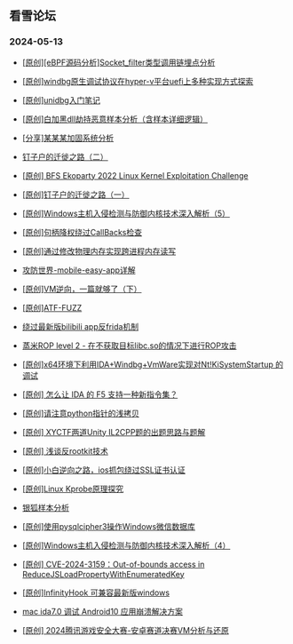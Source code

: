 ## 看雪论坛 
### 2024-05-13

+ [[原创][eBPF源码分析]Socket_filter类型调用链埋点分析](https://bbs.kanxue.com/thread-281726.htm)

+ [[原创]windbg原生调试协议在hyper-v平台uefi上多种实现方式探索](https://bbs.kanxue.com/thread-281707.htm)

+ [[原创]unidbg入门笔记](https://bbs.kanxue.com/thread-281703.htm)

+ [[原创]白加黑dll劫持恶意样本分析（含样本详细逻辑）](https://bbs.kanxue.com/thread-281702.htm)

+ [[分享]某某某加固系统分析](https://bbs.kanxue.com/thread-281656.htm)

+ [钉子户的迁徙之路（二）](https://bbs.kanxue.com/thread-281650.htm)

+ [[原创] BFS Ekoparty 2022 Linux Kernel Exploitation Challenge](https://bbs.kanxue.com/thread-281639.htm)

+ [[原创]钉子户的迁徙之路（一）](https://bbs.kanxue.com/thread-281631.htm)

+ [[原创]Windows主机入侵检测与防御内核技术深入解析（5）](https://bbs.kanxue.com/thread-281630.htm)

+ [[原创]句柄降权绕过CallBacks检查](https://bbs.kanxue.com/thread-281625.htm)

+ [[原创]通过修改物理内存实现跨进程内存读写](https://bbs.kanxue.com/thread-281624.htm)

+ [攻防世界-mobile-easy-app详解](https://bbs.kanxue.com/thread-281603.htm)

+ [[原创]VM逆向，一篇就够了（下）](https://bbs.kanxue.com/thread-281599.htm)

+ [[原创]ATF-FUZZ](https://bbs.kanxue.com/thread-281593.htm)

+ [绕过最新版bilibili app反frida机制](https://bbs.kanxue.com/thread-281584.htm)

+ [蒸米ROP level 2 - 在不获取目标libc.so的情况下进行ROP攻击](https://bbs.kanxue.com/thread-281583.htm)

+ [[原创]x64环境下利用IDA+Windbg+VmWare实现对Nt!KiSystemStartup 的调试](https://bbs.kanxue.com/thread-281571.htm)

+ [[原创] 怎么让 IDA 的 F5 支持一种新指令集？](https://bbs.kanxue.com/thread-281568.htm)

+ [[原创]请注意python指针的浅拷贝](https://bbs.kanxue.com/thread-281564.htm)

+ [[原创] XYCTF两道Unity IL2CPP题的出题思路与题解](https://bbs.kanxue.com/thread-281560.htm)

+ [[原创] 浅谈反rootkit技术](https://bbs.kanxue.com/thread-281558.htm)

+ [[原创]小白逆向之路，ios抓包绕过SSL证书认证](https://bbs.kanxue.com/thread-281551.htm)

+ [[原创]Linux Kprobe原理探究](https://bbs.kanxue.com/thread-281542.htm)

+ [银狐样本分析](https://bbs.kanxue.com/thread-281533.htm)

+ [[原创]使用pysqlcipher3操作Windows微信数据库](https://bbs.kanxue.com/thread-281525.htm)

+ [[原创]Windows主机入侵检测与防御内核技术深入解析（4）](https://bbs.kanxue.com/thread-281521.htm)

+ [[原创] CVE-2024-3159：Out-of-bounds access in ReduceJSLoadPropertyWithEnumeratedKey](https://bbs.kanxue.com/thread-281484.htm)

+ [[原创]InfinityHook 可兼容最新版windows](https://bbs.kanxue.com/thread-281479.htm)

+ [mac ida7.0 调试 Android10 应用崩溃解决方案](https://bbs.kanxue.com/thread-281473.htm)

+ [[原创] 2024腾讯游戏安全大赛-安卓赛道决赛VM分析与还原](https://bbs.kanxue.com/thread-281464.htm)

